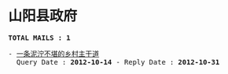 # 山阳县政府
<pre><b>TOTAL MAILS : 1</b></pre>
<pre>
- <a href="../../categories/mails/1434.md">一条泥泞不堪的乡村主干道</a><br/>  Query Date : <b>2012-10-14</b> - Reply Date : <b>2012-10-31</b>
</pre>